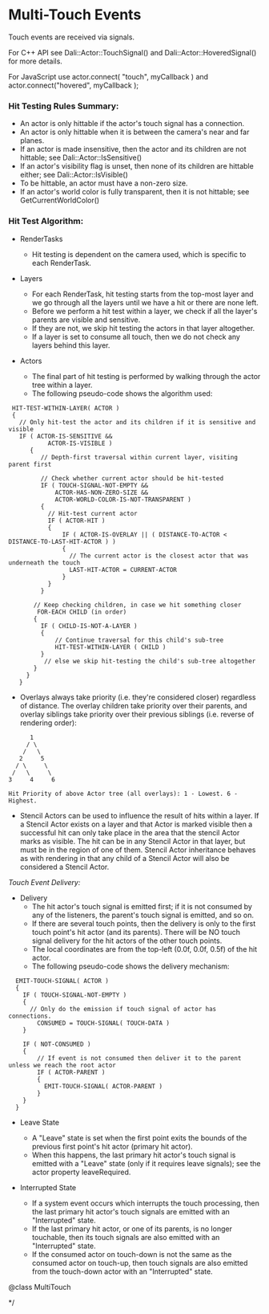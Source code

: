 <!--
/**-->

Multi-Touch Events
==================

Touch events are received via signals.

For C++ API see Dali::Actor::TouchSignal() and Dali::Actor::HoveredSignal() for more details.

For JavaScript use actor.connect( "touch", myCallback ) and actor.connect("hovered", myCallback );

### Hit Testing Rules Summary:

 - An actor is only hittable if the actor's touch signal has a connection.
 - An actor is only hittable when it is between the camera's near and far planes.
 - If an actor is made insensitive, then the actor and its children are not hittable; see Dali::Actor::IsSensitive()
 - If an actor's visibility flag is unset, then none of its children are hittable either; see Dali::Actor::IsVisible()
 - To be hittable, an actor must have a non-zero size.
 - If an actor's world color is fully transparent, then it is not hittable; see GetCurrentWorldColor()

### Hit Test Algorithm:

 - RenderTasks
   - Hit testing is dependent on the camera used, which is specific to each RenderTask.

 - Layers
   - For each RenderTask, hit testing starts from the top-most layer and we go through all the
     layers until we have a hit or there are none left.
   - Before we perform a hit test within a layer, we check if all the layer's parents are visible
     and sensitive.
   - If they are not, we skip hit testing the actors in that layer altogether.
   - If a layer is set to consume all touch, then we do not check any layers behind this layer.

 - Actors
   - The final part of hit testing is performed by walking through the actor tree within a layer.
   - The following pseudo-code shows the algorithm used:


~~~
 HIT-TEST-WITHIN-LAYER( ACTOR )
 {
   // Only hit-test the actor and its children if it is sensitive and visible
   IF ( ACTOR-IS-SENSITIVE &&
           ACTOR-IS-VISIBLE )
      {
         // Depth-first traversal within current layer, visiting parent first

         // Check whether current actor should be hit-tested
         IF ( TOUCH-SIGNAL-NOT-EMPTY &&
             ACTOR-HAS-NON-ZERO-SIZE &&
             ACTOR-WORLD-COLOR-IS-NOT-TRANSPARENT )
         {
           // Hit-test current actor
           IF ( ACTOR-HIT )
           {
               IF ( ACTOR-IS-OVERLAY || ( DISTANCE-TO-ACTOR < DISTANCE-TO-LAST-HIT-ACTOR ) )
               {
                 // The current actor is the closest actor that was underneath the touch
                 LAST-HIT-ACTOR = CURRENT-ACTOR
               }
           }
         }

       // Keep checking children, in case we hit something closer
        FOR-EACH CHILD (in order)
       {
         IF ( CHILD-IS-NOT-A-LAYER )
         {
             // Continue traversal for this child's sub-tree
             HIT-TEST-WITHIN-LAYER ( CHILD )
         }
          // else we skip hit-testing the child's sub-tree altogether
       }
     }
   }
~~~
 - Overlays always take priority (i.e. they're considered closer) regardless of distance.
     The overlay children take priority over their parents, and overlay siblings take priority
     over their previous siblings (i.e. reverse of rendering order):

~~~
      1
     / \
    /   \
   2     5
  / \     \
 /   \     \
3     4     6

Hit Priority of above Actor tree (all overlays): 1 - Lowest. 6 - Highest.
~~~

 - Stencil Actors can be used to influence the result of hits within a layer.
     If a Stencil Actor exists on a layer and that Actor is marked visible then a successful
     hit can only take place in the area that the stencil Actor marks as visible.
     The hit can be in any Stencil Actor in that layer, but must be in the region of one of them.
     Stencil Actor inheritance behaves as with rendering in that any child of a Stencil Actor will
     also be considered a Stencil Actor.

 <i>Touch Event Delivery:</i>

 - Delivery
   - The hit actor's touch signal is emitted first; if it is not consumed by any of the listeners,
     the parent's touch signal is emitted, and so on.
   - If there are several touch points, then the delivery is only to the first touch point's hit
     actor (and its parents).  There will be NO touch signal delivery for the hit actors of the
     other touch points.
   - The local coordinates are from the top-left (0.0f, 0.0f, 0.5f) of the hit actor.
   - The following pseudo-code shows the delivery mechanism:

~~~
  EMIT-TOUCH-SIGNAL( ACTOR )
  {
    IF ( TOUCH-SIGNAL-NOT-EMPTY )
    {
      // Only do the emission if touch signal of actor has connections.
        CONSUMED = TOUCH-SIGNAL( TOUCH-DATA )
    }

    IF ( NOT-CONSUMED )
    {
        // If event is not consumed then deliver it to the parent unless we reach the root actor
        IF ( ACTOR-PARENT )
        {
          EMIT-TOUCH-SIGNAL( ACTOR-PARENT )
        }
    }
  }
~~~
 - Leave State
   - A "Leave" state is set when the first point exits the bounds of the previous first point's
     hit actor (primary hit actor).
   - When this happens, the last primary hit actor's touch signal is emitted with a "Leave" state
     (only if it requires leave signals); see the actor property leaveRequired.


 - Interrupted State
   - If a system event occurs which interrupts the touch processing, then the last primary hit
     actor's touch signals are emitted with an "Interrupted" state.
   - If the last primary hit actor, or one of its parents, is no longer touchable, then its
     touch signals are also emitted with an "Interrupted" state.
   - If the consumed actor on touch-down is not the same as the consumed actor on touch-up, then
     touch signals are also emitted from the touch-down actor with an "Interrupted" state.

@class MultiTouch

*/
